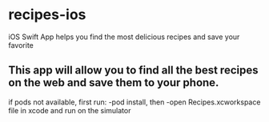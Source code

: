 # recipes-ios
iOS Swift App helps you find the most delicious recipes and save your favorite

This app will allow you to find all the best recipes on the web and save them to your phone.
---
if pods not available, first run: 
-pod install, then
-open Recipes.xcworkspace file in xcode and run on the simulator